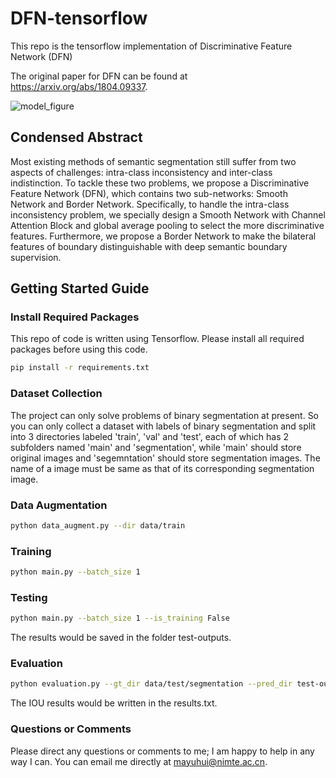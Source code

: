 # DFN-tensorflow
This repo is the tensorflow implementation of Discriminative Feature Network (DFN)

The original paper for DFN can be found at https://arxiv.org/abs/1804.09337.

![model_figure](assets/DFN_model_figure.png)

## Condensed Abstract

Most existing methods of semantic segmentation still suffer from two aspects of challenges: intra-class inconsistency and inter-class indistinction. To tackle these two problems, we propose a Discriminative Feature Network (DFN), which contains two sub-networks: Smooth Network and Border Network. Specifically, to handle the intra-class inconsistency problem, we specially design a Smooth Network with Channel Attention Block and global average pooling to select the more discriminative features. Furthermore, we propose a Border Network to make the bilateral features of boundary distinguishable with deep semantic boundary supervision. 

## Getting Started Guide

### Install Required Packages
This repo of code is written using Tensorflow. Please install all required packages before using this code.
```bash
pip install -r requirements.txt
```

### Dataset Collection
The project can only solve problems of binary segmentation at present. So you can only collect a dataset with labels of binary segmentation and split into 3 directories labeled 'train', 'val' and 'test', each of which has 2 subfolders named 'main' and 'segmentation', while 'main' should store original images and 'segemntation' should store segmentation images. The name of a image must be same as that of its corresponding segmentation image.

### Data Augmentation
```bash
python data_augment.py --dir data/train
```

### Training
```bash
python main.py --batch_size 1
```

### Testing
```bash
python main.py --batch_size 1 --is_training False
```
The results would be saved in the folder test-outputs.

### Evaluation
```bash
python evaluation.py --gt_dir data/test/segmentation --pred_dir test-outputs --result_txt results.txt
```
The IOU results would be written in the results.txt.

### Questions or Comments

Please direct any questions or comments to me; I am happy to help in any way I can. You can email me directly at mayuhui@nimte.ac.cn.
